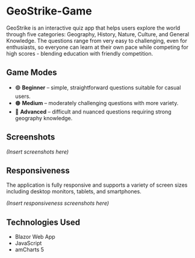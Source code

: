 # GeoStrike-Game

GeoStrike is an interactive quiz app that helps users explore the world through five categories: Geography, History, Nature, Culture, and General Knowledge. The questions range from very easy to challenging, even for enthusiasts, so everyone can learn at their own pace while competing for high scores - blending education with friendly competition.

## Game Modes

* 🟢 **Beginner** – simple, straightforward questions suitable for casual users.
* 🟠 **Medium** – moderately challenging questions with more variety.
* 🔴 **Advanced** – difficult and nuanced questions requiring strong geography knowledge.


## Screenshots

*(Insert screenshots here)*


## Responsiveness

The application is fully responsive and supports a variety of screen sizes including desktop monitors, tablets, and smartphones.

*(Insert responsiveness screenshots here)*


## Technologies Used

* Blazor Web App
* JavaScript
* amCharts 5
